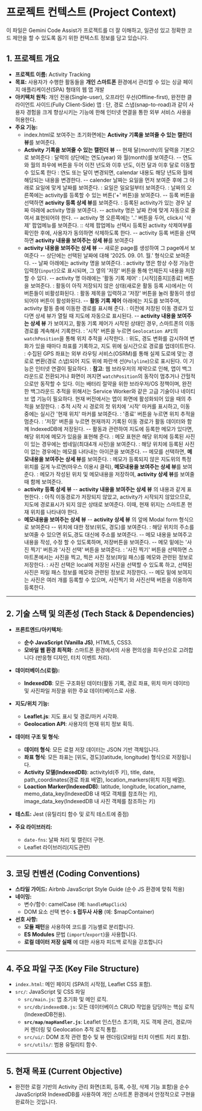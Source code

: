 # 프로젝트 컨텍스트 (Project Context)

이 파일은 Gemini Code Assist가 프로젝트를 더 잘 이해하고, 일관성 있고 정확한 코드 제안을 할 수 있도록 돕기 위한 컨텍스트 정보를 담고 있습니다.

## 1. 프로젝트 개요

- **프로젝트 이름:** Activity Tracking
- **목표:** 사용자가 수행한 활동들을 **개인 스마트폰** 환경에서 관리할 수 있는 싱글 페이지 애플리케이션(SPA) 형태의 웹 앱 개발
- **아키텍처 원칙:** 개인 전용(Single-user), 오프라인 우선(Offline-first), 완전한 클라이언트 사이드(Fully Client-Side) 앱
    : 단, 경로 스냅(snap-to-road)과 같이 사용자 경험을 크게 향상시키는 기능에 한해 인터넷 연결을 통한 외부 서비스 사용을 허용한다.
- **주요 기능:**
    - index.html로 보여주는 초기화면에는 **Activity 기록을 보여줄 수 있는 캘린더 뷰**를 보여준다.
    - **Activity 기록을 보여줄 수 있는 캘린더 뷰**
        -- 현재 달(month)의 달력을 기본으로 보여준다
            : 달력의 상단에는 연도(year) 와 월(month)를 보여준다.
                -- 연도와 월의 좌우에 버튼을 두어 이전 년도와 이후 년도, 이전 달과 이후 달로 이동할 수 있도록 한다
                    : 연도 또는 달이 변경되면, calendar 내용도 해당 년도와 월에 해당되는 내용을 변경한다.
        -- calender 날짜는 요일을 먼저 보여준 후에 그 아래로 요일에 맞게 날짜를 보여준다. 
            : 요일은 일요일부터 보여준다.
            : 날짜의 오른쪽에는 activity를 등록할 수 있는 버튼('+' 버튼)을 보여준다.
                -- 등록 버튼을 선택하면 **activity 등록 상세 뷰**를 보여준다.
            : 등록된 activity가 있는 경우 날짜 아래에 activity 명을 보여준다.
                -- activity 명은 날짜 칸에 맞게 자동으로 줄여서 표현되어야 한다.
                -- activity 명 오른쪽에는 '..' 버튼을 두어, click시 '삭제' 팝업메뉴를 보여준다.
                    :: 삭제 팝업메뉴 선택시 등록된 activity 삭제여부를 확인한 후에, 사용자가 동의하면 삭제하도록 한다.
        -- activity 등록 버튼을 선택하면 **activity 내용을 보여주는 상세 뷰**를 보여준다
    - **activity 내용을 보여주는 상세 뷰**
        -- 새로운 page를 생성하여 그 page에서 보여준다
        -- 상단에는 선택된 날짜에 대해 '2025. 09. 01. 월.' 형식으로 보여준다.
        -- 날짜 아래에는 activity 명을 보여준다.
            : activity 명은 항상 수정 가능한 입력창(`input`)으로 표시되며, 그 옆의 '저장' 버튼을 통해 언제든지 내용을 저장할 수 있다.
        -- activity 명 아래에는 '활동 기록 제어' : [시작][중지][종료] 버튼을 보여준다.
            : 활동이 아직 저장되지 않은 상태(새로운 활동 등록 시)에서는 이 버튼들이 비활성화된다.
            : 활동 제목을 입력하고 '저장' 버튼을 눌러 활동이 생성되어야 버튼이 활성화된다.
        -- **활동 기록 제어** 아래에는 지도를 보여주며, activity 활동 중에 이동한 경로를 표시해 준다.
            : 이전에 저장된 이동 경로가 있다면 상세 뷰가 열릴 때 지도에 자동으로 표시된다.
        -- **activity 내용을 보여주는 상세 뷰** 가 보여지고, 활동 기록 제어가 시작된 상태인 경우, 스마트폰의 이동 경로를 계속해서 기록한다.
            : '시작' 버튼을 누르면 `Geolocation API`의 `watchPosition`을 통해 위치 추적을 시작한다.
            : 위도, 경도 변화를 감시하여 변화가 있을 때마다 좌표를 기록하고, 지도 위에 실시간으로 경로를 업데이트한다.
            : 수집된 GPS 좌표는 외부 라우팅 서비스(OSRM)를 통해 실제 도로에 맞는 경로로 변환(경로 스냅)되어 지도 위에 파란색 선(`Polyline`)으로 표시된다. 이 기능은 인터넷 연결이 필요하다.
            : **참고**: 웹 브라우저의 제약으로 인해, 앱이 백그라운드로 전환되거나 화면이 꺼지면 `watchPosition`의 동작이 멈추거나 간헐적으로만 동작할 수 있다. 이는 배터리 절약을 위한 브라우저/OS 정책이며, 완전한 백그라운드 추적을 위해서는 Service Worker와 같은 고급 기술이나 네이티브 앱 기능이 필요하다. 현재 버전에서는 앱이 화면에 활성화되어 있을 때의 추적을 보장한다.
            : 추적 시작 시 경로의 첫 위치에 '시작' 마커를 표시하고, 이동 중에는 실시간 '현재 위치' 마커를 보여준다.
            : '종료' 버튼을 누르면 위치 추적을 멈춘다.
            : '저장' 버튼을 누르면 현재까지 기록된 이동 경로가 활동 데이터와 함께 IndexedDB에 저장된다.
        -- 활동과 관련하여 지도에 등록한 메모가 있다면, 해당 위치에 메모가 있음을 표현해 준다.
            : 메모 표현은 해당 위치에 등록된 사진이 있는 경우에는 썸네일(최대4개 사진)을 보여준다.
            : 해당 위치에 등록된 사진이 없는 경우에는 메모를 나타내는 아이콘을 보여준다.
        -- 메모를 선택하면, **메모내용을 보여주는 상세 뷰**를 보여준다.
            : 메모가 등록되지 않은 지도위의 특정위치를 길게 누르면(마우스 이용시 클릭), **메모내용을 보여주는 상세 뷰**를 보여준다.
            : 메모가 작성된 위치 및 메모내용을 저장하여, **activity 상세 뷰**를 보여줄때 함께 보여준다.
    - **activity 등록 상세 뷰**
        -- **activity 내용을 보여주는 상세 뷰** 의 내용과 같게 표현한다.
            : 아직 이동경로가 저장되지 않았고, activity가 시작되지 않았으므로, 지도에 경로표시가 되지 않은 상태로 보여준다. 이때, 현재 위지는 스마트폰 현재 위치를 나타내야 한다.
    - **메모내용을 보여주는 상세 뷰**
        -- **activity 상세 뷰** 의 앞에 Modal form 형식으로 보여준다
        -- 위치에 대한 정보(위도, 경도)를 보여준다.
            : 해당 위치의 주소를 보여줄 수 있으면 위도,경도 대신에 주소를 보여준다.
        -- 메모 내용을 보여주고 내용을 작성, 수정 할 수 있도록하며, 저장버튼을 보여준다.
        -- 메모 밑에는 '사진 찍기' 버튼과 '사진 선택' 버튼을 보여준다.
            : '사진 찍기' 버튼을 선택하면 스마트폰에서는 사진을 찍고, 찍은 사진 정보(파일 패스)를 메모와 관련된 정보로 저장한다.
            : 사진 선택은 local에 저장된 사진을 선택할 수 있도록 하고, 선택된 사진은 파일 패스 정보를 메모와 관련된 정보로 저장한다.
        -- 메모 밑에 보여지는 사진은 여러 개를 등록할 수 있으며, 사진찍기 와 사진선택 버튼을 이용하여 등록한다.
---

## 2. 기술 스택 및 의존성 (Tech Stack & Dependencies)

- **프론트엔드/아키텍처:**
    - **순수 JavaScript (Vanilla JS)**, HTML5, CSS3.
    - **모바일 웹 환경 최적화**: 스마트폰 환경에서의 사용 편의성을 최우선으로 고려합니다 (반응형 디자인, 터치 이벤트 처리).
- **데이터베이스(로컬):**
   - **IndexedDB**: 모든 구조화된 데이터(활동 기록, 경로 좌표, 위치 마커 데이터) 및 사진파일 저장을 위한 주요 데이터베이스로 사용.
- **지도/위치 기능:**
    - **Leaflet.js**: 지도 표시 및 경로/마커 시각화.
    - **Geolocation API**: 사용자의 현재 위치 정보 획득.

- **데이터 구조 및 형식:**
    - **데이터 형식**: 모든 로컬 저장 데이터는 JSON 기반 객체입니다.
    - **좌표 형식**: 모든 좌표는 [위도, 경도](latitude, longitude) 형식으로 저장됩니다.
    - **Activity 모델(IndexedDB)**: activityId(주 키), title, date, path_coordinates(경로 좌표 배열), location_markers(위치 지점 배열).
    - **Loaction Marker(IndexedDB)**: latitude, longitude, location_name, memo_data_key(IndexedDB 내 메모 객체를 참조하는 키), image_data_key(IndexedDB 내 사진 객체를 참조하는 키)
- **테스트:** Jest (유틸리티 함수 및 로직 테스트에 중점)
- **주요 라이브러리:**
    - `date-fns`: 날짜 처리 및 캘린더 구현.
    - Leaflet 라이브러리(지도관련)

---

## 3. 코딩 컨벤션 (Coding Conventions)

- **스타일 가이드:** Airbnb JavaScript Style Guide (순수 JS 환경에 맞춰 적용)
- **네이밍:**
    - 변수/함수: camelCase (예: `handleMapClick`)
    - DOM 요소 선택 변수: **`$` 접두사 사용** (예: $\text{\$mapContainer}$)
- **선호 사항:**
    - **모듈 패턴**을 사용하여 코드를 기능별로 분리합니다.
    - **ES Modules** 문법 (`import`/`export`)을 사용합니다.
    - **로컬 데이터 저장 실패** 에 대한 사용자 피드백 로직을 강조합니다
---

## 4. 주요 파일 구조 (Key File Structure)

- `index.html`: 메인 페이지 (SPA의 시작점, $\text{Leaflet}$ CSS 포함).
- `src/`: JavaScript 및 CSS 파일
    - `src/main.js`: 앱 초기화 및 메인 로직.
    - `src/db/indexedDB.js`: 모든 데이터베이스 CRUD 작업을 담당하는 핵심 로직(IndexedDB전용).
    - **`src/map/mapHandler.js`**: Leaflet 인스턴스 초기화, 지도 객체 관리, 경로/마커 렌더링 및 Geolocation 추적 로직 통합.
    - `src/ui/`: DOM 조작 관련 함수 및 뷰 렌더링(모바일 터치 이벤트 처리 포함).
    - `src/utils/`: 범용 유틸리티 함수.

---

## 5. 현재 목표 (Current Objective)

- 완전한 로컬 기반의 Activity 관리 화면(조회, 등록, 수정, 삭제 기능 포함)을 순수 JavaScript와 IndexedDB를 사용하여 개인 스마트폰 환경에서 안정적으로 구현을 완료하는 것입니다.